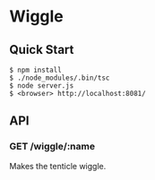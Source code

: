 # Wiggle

## Quick Start

```console
$ npm install
$ ./node_modules/.bin/tsc
$ node server.js
$ <browser> http://localhost:8081/
```

## API

### GET /wiggle/:name

Makes the tenticle wiggle.
